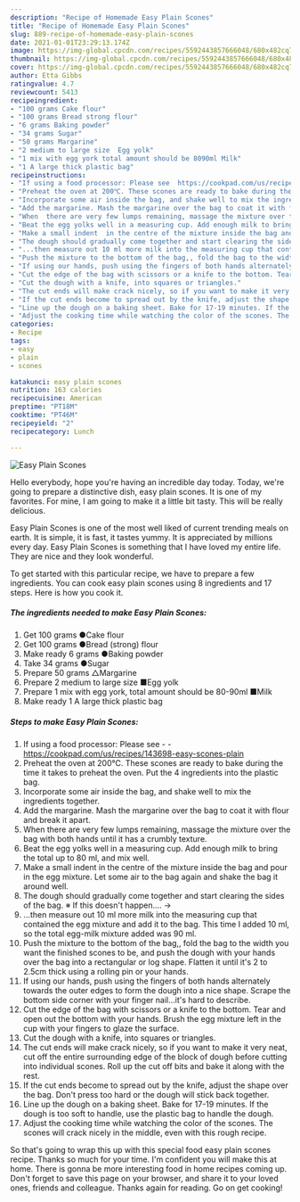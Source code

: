 ```yaml
---
description: "Recipe of Homemade Easy Plain Scones"
title: "Recipe of Homemade Easy Plain Scones"
slug: 889-recipe-of-homemade-easy-plain-scones
date: 2021-01-01T23:29:13.174Z
image: https://img-global.cpcdn.com/recipes/5592443857666048/680x482cq70/easy-plain-scones-recipe-main-photo.jpg
thumbnail: https://img-global.cpcdn.com/recipes/5592443857666048/680x482cq70/easy-plain-scones-recipe-main-photo.jpg
cover: https://img-global.cpcdn.com/recipes/5592443857666048/680x482cq70/easy-plain-scones-recipe-main-photo.jpg
author: Etta Gibbs
ratingvalue: 4.7
reviewcount: 5413
recipeingredient:
- "100 grams Cake flour"
- "100 grams Bread strong flour"
- "6 grams Baking powder"
- "34 grams Sugar"
- "50 grams Margarine"
- "2 medium to large size  Egg yolk"
- "1 mix with egg york total amount should be 8090ml Milk"
- "1 A large thick plastic bag"
recipeinstructions:
- "If using a food processor: Please see  https://cookpad.com/us/recipes/143698-easy-scones-plain"
- "Preheat the oven at 200℃. These scones are ready to bake during the time it takes to preheat the oven. Put the 4 ingredients into the plastic bag."
- "Incorporate some air inside the bag, and shake well to mix the ingredients together."
- "Add the margarine. Mash the margarine over the bag to coat it with flour and break it apart."
- "When  there are very few lumps remaining, massage the mixture over the bag with both hands until it has a crumbly texture."
- "Beat the egg yolks well in a measuring cup. Add enough milk to bring the total up to 80 ml, and mix well."
- "Make a small indent  in the centre of the mixture inside the bag and pour in the egg mixture. Let some air to the bag again and shake the bag it around well."
- "The dough should gradually come together and start clearing the sides of the bag. ※ If this doesn&#39;t happen.... →"
- "...then measure out 10 ml more milk into the measuring cup that contained the egg mixture and add it to the bag. This time I added 10 ml, so the total egg-milk mixture added was 90 ml."
- "Push the mixture to the bottom of the bag,, fold the bag to the width you want the finished scones to be, and push the dough with your hands over the bag into a rectangular or log shape. Flatten it until it&#39;s 2 to 2.5cm thick using a rolling pin or your hands."
- "If using our hands, push using the fingers of both hands alternately towards the outer edges to form the dough into a nice shape. Scrape the bottom side corner with your finger nail...it&#39;s hard to describe."
- "Cut the edge of the bag with scissors or a knife to the bottom. Tear and open out the bottom with your hands. Brush  the egg mixture left in the cup with your fingers to glaze the surface."
- "Cut the dough with a knife, into squares or triangles."
- "The cut ends will make crack nicely, so if you want to make it very neat, cut off the entire surrounding edge of the block of dough before cutting into individual scones. Roll up the cut off bits and bake it along with the rest."
- "If the cut ends become to spread out by the knife, adjust the shape over the bag. Don&#39;t press too hard or the dough will stick back together."
- "Line up the dough on a baking sheet. Bake for 17-19 minutes. If the dough is too soft to handle, use the plastic bag to handle the dough."
- "Adjust the cooking time while watching the color of the scones. The scones will crack nicely in the middle, even with this rough recipe."
categories:
- Recipe
tags:
- easy
- plain
- scones

katakunci: easy plain scones 
nutrition: 163 calories
recipecuisine: American
preptime: "PT18M"
cooktime: "PT46M"
recipeyield: "2"
recipecategory: Lunch

---
```



![Easy Plain Scones](https://img-global.cpcdn.com/recipes/5592443857666048/680x482cq70/easy-plain-scones-recipe-main-photo.jpg)

Hello everybody, hope you're having an incredible day today. Today, we're going to prepare a distinctive dish, easy plain scones. It is one of my favorites. For mine, I am going to make it a little bit tasty. This will be really delicious.



Easy Plain Scones is one of the most well liked of current trending meals on earth. It is simple, it is fast, it tastes yummy. It is appreciated by millions every day. Easy Plain Scones is something that I have loved my entire life. They are nice and they look wonderful.


To get started with this particular recipe, we have to prepare a few ingredients. You can cook easy plain scones using 8 ingredients and 17 steps. Here is how you cook it.

<!--inarticleads1-->

##### The ingredients needed to make Easy Plain Scones:

1. Get 100 grams ●Cake flour
1. Get 100 grams ●Bread (strong) flour
1. Make ready 6 grams ●Baking powder
1. Take 34 grams ●Sugar
1. Prepare 50 grams △Margarine
1. Prepare 2 medium to large size  ■Egg yolk
1. Prepare 1 mix with egg york, total amount should be 80-90ml ■Milk
1. Make ready 1 A large thick plastic bag




<!--inarticleads2-->

##### Steps to make Easy Plain Scones:

1. If using a food processor: Please see -  - https://cookpad.com/us/recipes/143698-easy-scones-plain
1. Preheat the oven at 200℃. These scones are ready to bake during the time it takes to preheat the oven. Put the 4 ingredients into the plastic bag.
1. Incorporate some air inside the bag, and shake well to mix the ingredients together.
1. Add the margarine. Mash the margarine over the bag to coat it with flour and break it apart.
1. When  there are very few lumps remaining, massage the mixture over the bag with both hands until it has a crumbly texture.
1. Beat the egg yolks well in a measuring cup. Add enough milk to bring the total up to 80 ml, and mix well.
1. Make a small indent  in the centre of the mixture inside the bag and pour in the egg mixture. Let some air to the bag again and shake the bag it around well.
1. The dough should gradually come together and start clearing the sides of the bag. ※ If this doesn&#39;t happen.... →
1. ...then measure out 10 ml more milk into the measuring cup that contained the egg mixture and add it to the bag. This time I added 10 ml, so the total egg-milk mixture added was 90 ml.
1. Push the mixture to the bottom of the bag,, fold the bag to the width you want the finished scones to be, and push the dough with your hands over the bag into a rectangular or log shape. Flatten it until it&#39;s 2 to 2.5cm thick using a rolling pin or your hands.
1. If using our hands, push using the fingers of both hands alternately towards the outer edges to form the dough into a nice shape. Scrape the bottom side corner with your finger nail...it&#39;s hard to describe.
1. Cut the edge of the bag with scissors or a knife to the bottom. Tear and open out the bottom with your hands. Brush  the egg mixture left in the cup with your fingers to glaze the surface.
1. Cut the dough with a knife, into squares or triangles.
1. The cut ends will make crack nicely, so if you want to make it very neat, cut off the entire surrounding edge of the block of dough before cutting into individual scones. Roll up the cut off bits and bake it along with the rest.
1. If the cut ends become to spread out by the knife, adjust the shape over the bag. Don&#39;t press too hard or the dough will stick back together.
1. Line up the dough on a baking sheet. Bake for 17-19 minutes. If the dough is too soft to handle, use the plastic bag to handle the dough.
1. Adjust the cooking time while watching the color of the scones. The scones will crack nicely in the middle, even with this rough recipe.




So that's going to wrap this up with this special food easy plain scones recipe. Thanks so much for your time. I'm confident you will make this at home. There is gonna be more interesting food in home recipes coming up. Don't forget to save this page on your browser, and share it to your loved ones, friends and colleague. Thanks again for reading. Go on get cooking!

